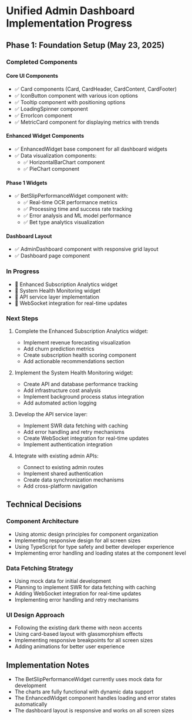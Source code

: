 # Unified Admin Dashboard Implementation Progress

## Phase 1: Foundation Setup (May 23, 2025)

### Completed Components

#### Core UI Components

- ✅ Card components (Card, CardHeader, CardContent, CardFooter)
- ✅ IconButton component with various icon options
- ✅ Tooltip component with positioning options
- ✅ LoadingSpinner component
- ✅ ErrorIcon component
- ✅ MetricCard component for displaying metrics with trends

#### Enhanced Widget Components

- ✅ EnhancedWidget base component for all dashboard widgets
- ✅ Data visualization components:
  - ✅ HorizontalBarChart component
  - ✅ PieChart component

#### Phase 1 Widgets

- ✅ BetSlipPerformanceWidget component with:
  - ✅ Real-time OCR performance metrics
  - ✅ Processing time and success rate tracking
  - ✅ Error analysis and ML model performance
  - ✅ Bet type analytics visualization

#### Dashboard Layout

- ✅ AdminDashboard component with responsive grid layout
- ✅ Dashboard page component

### In Progress

- 🔄 Enhanced Subscription Analytics widget
- 🔄 System Health Monitoring widget
- 🔄 API service layer implementation
- 🔄 WebSocket integration for real-time updates

### Next Steps

1. Complete the Enhanced Subscription Analytics widget:

   - Implement revenue forecasting visualization
   - Add churn prediction metrics
   - Create subscription health scoring component
   - Add actionable recommendations section

2. Implement the System Health Monitoring widget:

   - Create API and database performance tracking
   - Add infrastructure cost analysis
   - Implement background process status integration
   - Add automated action logging

3. Develop the API service layer:

   - Implement SWR data fetching with caching
   - Add error handling and retry mechanisms
   - Create WebSocket integration for real-time updates
   - Implement authentication integration

4. Integrate with existing admin APIs:
   - Connect to existing admin routes
   - Implement shared authentication
   - Create data synchronization mechanisms
   - Add cross-platform navigation

## Technical Decisions

### Component Architecture

- Using atomic design principles for component organization
- Implementing responsive design for all screen sizes
- Using TypeScript for type safety and better developer experience
- Implementing error handling and loading states at the component level

### Data Fetching Strategy

- Using mock data for initial development
- Planning to implement SWR for data fetching with caching
- Adding WebSocket integration for real-time updates
- Implementing error handling and retry mechanisms

### UI Design Approach

- Following the existing dark theme with neon accents
- Using card-based layout with glassmorphism effects
- Implementing responsive breakpoints for all screen sizes
- Adding animations for better user experience

## Implementation Notes

- The BetSlipPerformanceWidget currently uses mock data for development
- The charts are fully functional with dynamic data support
- The EnhancedWidget component handles loading and error states automatically
- The dashboard layout is responsive and works on all screen sizes
